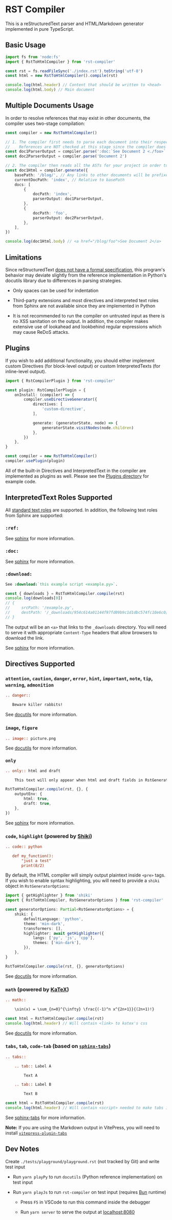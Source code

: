 # RST Compiler

This is a reStructuredText parser and HTML/Markdown generator implemented in pure TypeScript.

## Basic Usage

``` ts
import fs from 'node:fs'
import { RstToHtmlCompiler } from 'rst-compiler'

const rst = fs.readFileSync('./index.rst').toString('utf-8')
const html = new RstToHtmlCompiler().compile(rst)

console.log(html.header) // Content that should be written to <head>
console.log(html.body) // Main document
```

## Multiple Documents Usage

In order to resolve references that may exist in other documents, the compiler uses two-stage compilation:

```ts
const compiler = new RstToHtmlCompiler()

// 1. The compiler first needs to parse each document into their respective ASTs
//    References are NOT checked at this stage since the compiler does not know what other documents you may have
const doc1ParserOutput = compiler.parse(':doc:`See Document 2 <./foo>`')
const doc2ParserOutput = compiler.parse('Document 2')

// 2. The compiler then reads all the ASTs for your project in order to resolve references and generate HTML
const doc1Html = compiler.generate({
    basePath: '/blog/', // Any links to other documents will be prefixed with this value
    currentDocPath: 'index', // Relative to basePath
    docs: [
        {
            docPath: 'index',
            parserOutput: doc1ParserOutput,
        },
        {
            docPath: 'foo',
            parserOutput: doc2ParserOutput,
        },
    ],
})

console.log(doc1Html.body) // <a href="/blog/foo">See Document 2</a>
```

<!--
===============================================================================
MARK: Limitations
===============================================================================
-->
## Limitations

Since reStructuredText [does not have a formal specification](https://docutils.sourceforge.io/docs/dev/rst/problems.html#formal-specification),
this program's behavior may deviate slightly from the reference implementation in Python's docutils library due to differences in parsing strategies.

* Only spaces can be used for indentation

* Third-party extensions and most directives and interpreted text roles from Sphinx are not available since they are implemented in Python

* It is not recommended to run the compiler on untrusted input as there is no XSS sanitation on the output.
  In addition, the compiler makes extensive use of lookahead and lookbehind regular expressions which may cause ReDoS attacks.

<!--
===============================================================================
MARK: Plugins
===============================================================================
-->
## Plugins

If you wish to add additional functionality, you should either implement custom Directives (for block-level output) or custom InterpretedTexts (for inline-level output).

```ts
import { RstCompilerPlugin } from 'rst-compiler'

const plugin: RstCompilerPlugin = {
    onInstall: (compiler) => {
        compiler.useDirectiveGenerator({
            directives: [
                'custom-directive',
            ],

            generate: (generatorState, node) => {
                generatorState.visitNodes(node.children)
            },
        })
    },
}

const compiler = new RstToHtmlCompiler()
compiler.usePlugin(plugin)
```

All of the built-in Directives and InterpretedText in the compiler are implemented as plugins as well.
Please see the [Plugins directory](https://github.com/Trinovantes/rst-compiler/tree/master/src/Plugins) for example code.

<!--
===============================================================================
MARK: InterpretedText
===============================================================================
-->
## InterpretedText Roles Supported

All [standard text roles](https://docutils.sourceforge.io/docs/ref/rst/roles.html) are supported.
In addition, the following text roles from Sphinx are supported:

<!-- ====================================================================== -->
### `:ref:`

See [sphinx](https://www.sphinx-doc.org/en/master/usage/referencing.html#role-ref) for more information.

<!-- ====================================================================== -->
### `:doc:`

See [sphinx](https://www.sphinx-doc.org/en/master/usage/referencing.html#role-doc) for more information.

<!-- ====================================================================== -->
### `:download:`

```rst
See :download:`this example script <example.py>`.
```

```ts
const { downloads } = RstToHtmlCompiler.compile(rst)
console.log(downloads[0])
// {
//     srcPath: '/example.py',
//     destPath: '/_downloads/954c614a01144f97fd09b9c1d1dbc574fc10e6c0/example.py',
// }
```

The output will be an `<a>` that links to the `_downloads` directory.
You will need to serve it with appropriate `Content-Type` headers that allow browsers to download the link.

See [sphinx](https://www.sphinx-doc.org/en/master/usage/referencing.html#role-download) for more information.

<!--
===============================================================================
MARK: Directives
===============================================================================
-->
## Directives Supported

<!-- ====================================================================== -->
### `attention`, `caution`, `danger`, `error`, `hint`, `important`, `note`, `tip`, `warning`, `admonition`

```rst
.. danger::

   Beware killer rabbits!
```

See [docutils](https://docutils.sourceforge.io/docs/ref/rst/directives.html#specific-admonitions) for more information.

<!-- ====================================================================== -->
### `image`, `figure`

```rst
.. image:: picture.png
```

See [docutils](https://docutils.sourceforge.io/docs/ref/rst/directives.html#image) for more information.

<!-- ====================================================================== -->
### `only`

```rst
.. only:: html and draft

    This text will only appear when html and draft fields in RstGeneratorOptions.outputEnv are true
```

```ts
RstToHtmlCompiler.compile(rst, {}, {
    outputEnv: {
        html: true,
        draft: true,
    },
})
```

See [sphinx](https://www.sphinx-doc.org/en/master/usage/restructuredtext/directives.html#directive-only) for more information.

<!-- ====================================================================== -->
### `code`, `highlight` (powered by [Shiki](https://shiki.style/))

```rst
.. code:: python

   def my_function():
       "just a test"
       print(8/2)
```

By default, the HTML compiler will simply output plaintext inside `<pre>` tags.
If you wish to enable syntax highlighting, you will need to provide a `shiki` object in `RstGeneratorOptions`:

```ts
import { getHighlighter } from 'shiki'
import { RstToHtmlCompiler, RstGeneratorOptions } from 'rst-compiler'

const generatorOptions: Partial<RstGeneratorOptions> = {
    shiki: {
        defaultLanguage: 'python',
        theme: 'min-dark',
        transformers: [],
        highlighter: await getHighlighter({
            langs: ['py', 'js', 'cpp'],
            themes: ['min-dark'],
        }),
    },
}

RstToHtmlCompiler.compile(rst, {}, generatorOptions)
```

See [docutils](https://docutils.sourceforge.io/docs/ref/rst/directives.html#code) for more information.

<!-- ====================================================================== -->
### `math` (powered by [KaTeX](https://katex.org/))

```rst
.. math::

    \sin(x) = \sum_{n=0}^{\infty} \frac{(-1)^n x^{2n+1}}{(2n+1)!}
```

```ts
const html = RstToHtmlCompiler.compile(rst)
console.log(html.header) // Will contain <link> to katex's css
```

See [docutils](https://docutils.sourceforge.io/docs/ref/rst/directives.html#math) for more information.

<!-- ====================================================================== -->
### `tabs`, `tab`, `code-tab` (based on [`sphinx-tabs`](https://pypi.org/project/sphinx-tabs/))

```rst
.. tabs::

    .. tab:: Label A

        Text A

    .. tab:: Label B

        Text B
```

```ts
const html = RstToHtmlCompiler.compile(rst)
console.log(html.header) // Will contain <script> needed to make tabs interactive
```

See [sphinx-tabs](https://pypi.org/project/sphinx-tabs/) for more information.

**Note:** If you are using the Markdown output in VitePress, you will need to install [`vitepress-plugin-tabs`](https://vitepress-plugins.sapphi.red/tabs/)

<!--
===============================================================================
MARK: Dev Notes
===============================================================================
-->
## Dev Notes

Create `./tests/playground/playground.rst` (not tracked by Git) and write test input

* Run `yarn playPy` to run `docutils` (Python reference implementation) on test input

* Run `yarn playJs` to run `rst-compiler` on test input (requires [Bun](https://bun.sh/) runtime)

    * Press `F5` in VSCode to run this command inside the debugger

    * Run `yarn server` to serve the output at [localhost:8080](http://localhost:8080)

